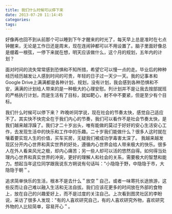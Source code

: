 ```yaml
---
title: 我们什么时候可以停下来
date: 2013-07-20 11:14:45
categories:
tags:
---
```


好像再也回不到从前那个可以睡到下午才醒来的时光了，每天早上总是准时在七点钟醒来，无论是工作日还是周末，现在连闹钟都可以不用设置了。脑子里面好像总是绷着一根弦，一停下来就在想，明天应该做什么，这个月的规划，五年内的计划？

面对时间的流失常常感到恐惧和不知所措，希望它可以慢一点的走。毕业后的种种经历经历越发让人感到时间的可贵，年轻的日子过一天少一天。我的记事本和Google Drive上满满都是各种计划、规划，没有计划，我会感到各种恐惧和不安，满满的计划给人带来的是一种极大的心理安慰。列计划并不是让我去按部就班的严格执行计划，而是生活有了目标，就如靶心，射不中不要紧，但是至少有个目标。

我们什么时候可以停下来？
昨晚听同学说，现在社会的节奏太快，感觉自己适应不了。其实快不快完全在于我们内心的节奏，我们可以看作不是社会节奏太快，是我们越来越浮躁了。我们才二十岁出头，唯有能做的莫过于好好的安心生活安心工作，去发现生活中的快乐和工作中的乐趣。二十岁我们能做什么？很多人这时就在嚷着要实现人生的价值，买车买房，无疑我们被成功学毒害太深了。
我越来越发现区分开内心世界和真实世界的好处，遵循内心世界会给人带来极大的快乐。很多人在外人看来风光之极，却内心痛苦；另一些人却可以活的悠然自得。如何得当处理内心世界和真实世界的冲突，更好的理解人和社会的关系，需要极大的智慧和能力。想起当年这位同学跟我说东方朔说有句话叫："小隐隐于野，中隐隐于市，大隐隐于朝＂。

追求简单快乐的生活，根本不是去什么＂放空＂自己，或者一味寄托长途旅游，这些反而让自己难以融入生活和无法自拔。我们应该花更多的时间放在外部的食物上，放在自己的兴趣爱好上，而不是过度的关注自己。上次看到图灵社区的李盼说，采访了很多人发现："有的人喜欢研究自己，有的人喜欢研究外物，喜欢研究外物的人比较简单，容易开心＂。
